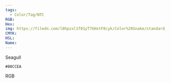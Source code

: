 ```yaml
---
tags:
  - Color/Tag/NTC
RGB:
Hex:
img: https://filedn.com/l0hpzxl1f01yT7GHxtF8cyk/Color%20Snake/standard_csv_to_svg/80CCEA.svg
CMYK:
HSL:
Name:
---
```

Seagull
```palette
#80CCEA
```
RGB
